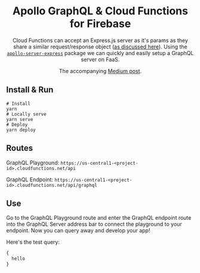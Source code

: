 <div align="center">

# Apollo GraphQL & Cloud Functions for Firebase

Cloud Functions can accept an Express.js server as it's params as they share a similar request/response object ([as discussed here][express-example]). Using the [`apollo-server-express`][apollo-express] package we can quickly and easily setup a GraphQL server on FaaS.

The accompanying [Medium post][medium-graphql].

</div>

[express-example]: https://github.com/jthegedus/firebase-gcp-examples/tree/master/functions-express
[apollo-express]: https://github.com/apollographql/apollo-server
[medium-graphql]: https://medium.com/@jthegedus/graphql-on-cloud-functions-for-firebase-153fe7b02ea5

## Install & Run

```shell
# Install
yarn
# Locally serve
yarn serve
# Deploy
yarn deploy
```

## Routes

GraphQL Playground: `https://us-central1-<project-id>.cloudfunctions.net/api`

GraphQL Endpoint: `https://us-central1-<project-id>.cloudfunctions.net/api/graphql`

## Use

Go to the GraphQL Playground route and enter the GraphQL endpoint route into the GraphQL Server address bar to connect the playground to your endpoint. Now you can query away and develop your app!

Here's the test query:

```graphql
{
  hello
}
```

